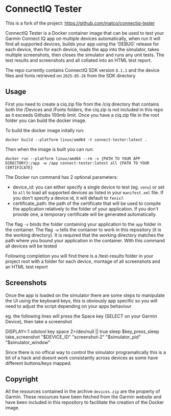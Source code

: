 # ConnectIQ Tester

This is a fork of the project: https://github.com/matco/connectiq-tester

ConnectIQ Tester is a Docker container image that can be used to test your Garmin Connect IQ app on multiple devices automatically, when run it will find all supported devices, builds your app using the 'DEBUG' release for each device, then for each device, loads the app into the simulator, takes multiple screenshots, then closes the simulator and runs any unit tests. The test results and screenshots and all collated into an HTML test report.

The repo currently contains ConnectIQ SDK version `8.1.1` and the device files and fonts retrieved on `2025-05-26` from the SDK directory

## Usage

First you need to create a ciq.zip file from the /ciq directory that contains both the /Devices and /Fonts folders, the ciq.zip is not included in this repo as it exceeds Githubs 100mb limit. Once you have a ciq.zip file in the root folder you can build the docker image.

To build the docker image initally run:
```
docker build --platform linux/amd64 -t connect-tester:latest .
```
Then when the image is built you can run:
```
docker run --platform linux/amd64 --rm -v {PATH TO YOUR APP DIRECTORY}:/app -w /app connect-tester:latest all {PATH TO YOUR CERTIFICATE}
```

The Docker run command has 2 optional parameters:
* device_id: you can either specify a single device to test (eg. `venu`) or set to `all` to load all supported devices as listed in your `manifest.xml` file. If you don't specify a device id, it will default to `fenix7`.
* certificate_path: the path of the certificate that will be used to compile the application relatively to the folder of your application. If you don't provide one, a temporary certificate will be generated automatically.

The flag `-v` binds the folder containing your application to the `app` folder in the container. The flag `-w` tells the container to work in this repository (it is the working directory). It is required that the working directory matches the path where you bound your application in the container. With this command all devices will be tested

Following completion you will find there is a /test-results folder in your project root with a folder for each device, montage of all screenshots and an HTML test report

## Screenshots

Once the app is loaded on the simulator there are some steps to manipulate the UI using the keyboard keys, this is obviously app specific so you will need to adjust the script depending on your apps behaviour

eg. the following lines will press the Space key (SELECT on your Garmin Device), then take a screenshot

DISPLAY=:1 xdotool key space 2>/dev/null || true
sleep $key_press_sleep
take_screenshot "$DEVICE_ID" "screenshot-2" "$simulator_pid" "$simulator_window"

Since there is no offical way to control the simulator programatically this is a bit of a hack and doesnt work consistantly across devices as some have different buttons/keys mapped.

## Copyright

All the resources contained in the archive `devices.zip` are the property of Garmin. These resources have been fetched from the Garmin website and have been included in this repository to facilitate the creation of the Docker image.
